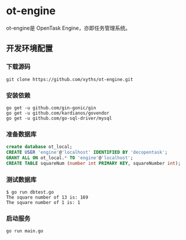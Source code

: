 # ot-engine

ot-engine是 OpenTask Engine，亦即任务管理系统。

## 开发环境配置

### 下载源码

```
git clone https://github.com/xyths/ot-engine.git
```

### 安装依赖

```
go get -u github.com/gin-gonic/gin
go get -u github.com/kardianos/govendor
go get -u github.com/go-sql-driver/mysql
```

### 准备数据库

```sql
create database ot_local;
CREATE USER 'engine'@'localhost' IDENTIFIED BY 'decopentask';
GRANT ALL ON ot_local.* TO 'engine'@'localhost';
CREATE TABLE squareNum (number int PRIMARY KEY, squareNumber int);
```

### 测试数据库
```
$ go run dbtest.go
The square number of 13 is: 169
The square number of 1 is: 1
```
### 启动服务

```
go run main.go
```